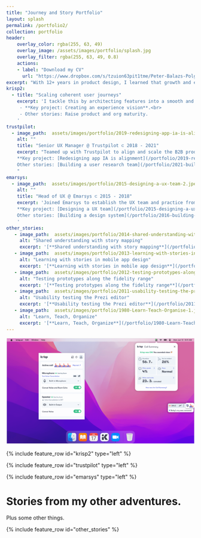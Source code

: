 ```yaml
---
title: "Journey and Story Portfolio"
layout: splash
permalink: /portfolio2/
collection: portfolio
header:
    overlay_color: rgba(255, 63, 49)
    overlay_image: /assets/images/portfolio/splash.jpg
    overlay_filter: rgba(255, 63, 49, 0.8)
    actions:
    - label: "Download my CV"
      url: "https://www.dropbox.com/s/tzuion63pit1tme/Peter-Balazs-Polgar-cv-202307.pdf?dl=0"
excerpt: "With 12+ years in product design, I learned that growth and excellence goes with a set of crystalized stories. My journey as a design leader has been a cycle of finding better ways to build the right product and product right, reflecting on lessons learned, and telling stories to help others grow. **Here are some of my stories.**"
krisp2:
  - title: "Scaling coherent user journeys"
    excerpt: 'I tackle this by architecting features into a smooth and coherent user journey across all parts of the product. This involves stepping back to see the entire ecosystem, connecting the efforts of different teams, and establishing clear guidelines and principles for how things should work together.<br><br>
     - **Key project: Creating an experience vision**.<br>
     - Other stories: Raise product and org maturity.
    '
trustpilot:
  - image_path:  assets/images/portfolio/2019-redesigning-app-ia-is-alignment-1.png
    alt: ""
    title: "Senior UX Manager @ Trustpilot ⊂ 2018 - 2021"
    excerpt: "Teamed up with Trustpilot to align and scale the B2B product and the UX team. Learned a lot about trust and safety, design strategy, product discovery, and visioning. Best outcomes: growing talent, great app foundations.<br><br>
    **Key project: [Redesigning app IA is alignment](/portfolio/2019-redesigning-app-ia-is-alignment)**.<br>
    Other stories: [Building a user research team](/portfolio/2021-building-a-user-research-team), [Leader archetypes in practice](/portfolio/2021-leader-archetypes-in-practice), [Define design strategy through maturity evaluation](/portfolio/2020-define-design-strategy-through-maturity-evaluation).
    "
emarsys:
  - image_path:  assets/images/portfolio/2015-designing-a-ux-team-2.jpeg
    alt: ""
    title: "Head of UX @ Emarsys ⊂ 2015 - 2018"
    excerpt: 'Joined Emarsys to establish the UX team and practice from scratch. Built a 16 person team, while making major iterations to the core product. Learned a lot about marketing methods, hiring process, org structure, career development, workshops, design process, and the most about myself. Best outcomes: mature UX team, well established design system.<br><br>
    **Key project: [Designing a UX team](/portfolio/2015-designing-a-ux-team)**.<br>
    Other stories: [Building a design system](/portfolio/2016-building-a-design-system), [Establishing a UX process](/portfolio/2017-establishing-a-ux-process), [Grow with experience stories](/portfolio/2018-improve-with-experience-stories).
    '
other_stories:
   - image_path:  assets/images/portfolio/2014-shared-understanding-with-story-mapping-2.jpg
     alt: "Shared understanding with story mapping"
     excerpt: '[**Shared understanding with story mapping**](/portfolio/2014-shared-understanding-with-story-mapping)'
   - image_path:  assets/images/portfolio/2013-learning-with-stories-in-mobile-app-design-2.png
     alt: "Learning with stories in mobile app design"
     excerpt: '[**Learning with stories in mobile app design**](/portfolio/2013-learning-with-stories-in-mobile-app-design)'
   - image_path:  assets/images/portfolio/2012-testing-prototypes-along-the-fidelity-range-2.png
     alt: "Testing prototypes along the fidelity range"
     excerpt: '[**Testing prototypes along the fidelity range**](/portfolio/2012-testing-prototypes-along-the-fidelity-range)'
   - image_path:  assets/images/portfolio/2011-usability-testing-the-prezi-editor-1.png
     alt: "Usability testing the Prezi editor"
     excerpt: '[**Usability testing the Prezi editor**](/portfolio/2011-usability-testing-the-prezi-editor)'
   - image_path:  assets/images/portfolio/1980-Learn-Teach-Organise-1.jpg
     alt: "Learn, Teach, Organize"
     excerpt: '[**Learn, Teach, Organize**](/portfolio/1980-Learn-Teach-Organise)'                         
---
```



![full](/assets/images/portfolio/2022-krisp-cover.png)

{% include feature_row id="krisp2" type="left" %}

{% include feature_row id="trustpilot" type="left" %}

{% include feature_row id="emarsys" type="left" %}

# Stories from my other adventures.

Plus some other things.

{% include feature_row id="other_stories" %}